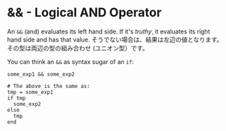 # && - Logical AND Operator

An `&&` (and) evaluates its left hand side. If it's *truthy*, it evaluates its right hand side and has that value. そうでない場合は、結果は左辺の値となります。その型は両辺の型の組み合わせ (ユニオン型）です。

You can think an `&&` as syntax sugar of an `if`:

```crystal
some_exp1 && some_exp2

# The above is the same as:
tmp = some_exp1
if tmp
  some_exp2
else
  tmp
end
```
